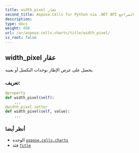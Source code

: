 ```yaml
---
title: width_pixel عقار
second_title: Aspose.Cells for Python via .NET API المراجع
description:
type: docs
weight: 450
url: /ar/aspose.cells.charts/title/width_pixel/
is_root: false
---
```

##  width_pixel عقار

يحصل على عرض الإطار بوحدات البكسل أو يعينه.
###  تعريف:
```python
@property
def width_pixel(self):
    ...
@width_pixel.setter
def width_pixel(self, value):
    ...
```

###  أنظر أيضا
* الوحدة [`aspose.cells.charts`](../../)
* فئة [`Title`](/cells/python-net/ar/aspose.cells.charts/title)
